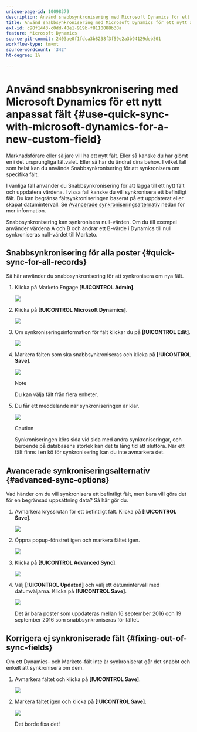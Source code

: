 ```yaml
---
unique-page-id: 10098379
description: Använd snabbsynkronisering med Microsoft Dynamics för ett nytt anpassat fält - Marketo Docs - produktdokumentation
title: Använd snabbsynkronisering med Microsoft Dynamics för ett nytt anpassat fält
exl-id: c98f1443-c0dd-40e1-919b-f8110088b38a
feature: Microsoft Dynamics
source-git-commit: 2403ae0f1fdca3b8238f3f59e2a3b94129deb301
workflow-type: tm+mt
source-wordcount: '342'
ht-degree: 1%

---
```


# Använd snabbsynkronisering med Microsoft Dynamics för ett nytt anpassat fält {#use-quick-sync-with-microsoft-dynamics-for-a-new-custom-field}

Marknadsförare eller säljare vill ha ett nytt fält. Eller så kanske du har glömt en i det ursprungliga fältvalet. Eller så har du ändrat dina behov. I vilket fall som helst kan du använda Snabbsynkronisering för att synkronisera om specifika fält.

I vanliga fall använder du Snabbsynkronisering för att lägga till ett nytt fält och uppdatera värdena. I vissa fall kanske du vill synkronisera ett befintligt fält. Du kan begränsa fältsynkroniseringen baserat på ett uppdaterat eller skapat datumintervall. Se [Avancerade synkroniseringsalternativ](#Advanced_Sync_Options) nedan för mer information.

Snabbsynkronisering kan synkronisera null-värden. Om du till exempel använder värdena A och B och ändrar ett B-värde i Dynamics till null synkroniseras null-värdet till Marketo.

## Snabbsynkronisering för alla poster {#quick-sync-for-all-records}

Så här använder du snabbsynkronisering för att synkronisera om nya fält.

1. Klicka på Marketo Engage **[!UICONTROL Admin]**.

   ![](assets/image2016-8-19-11-3a14-3a5.png)

1. Klicka på **[!UICONTROL Microsoft Dynamics]**.

   ![](assets/image2016-8-19-11-3a15-3a8.png)

1. Om synkroniseringsinformation för fält klickar du på **[!UICONTROL Edit]**.

   ![](assets/image2016-8-19-11-3a16-3a22.png)

1. Markera fälten som ska snabbsynkroniseras och klicka på **[!UICONTROL Save]**.

   ![](assets/image2016-8-25-15-3a26-3a11.png)

   >[!NOTE]
   >
   >Du kan välja fält från flera enheter.

1. Du får ett meddelande när synkroniseringen är klar.

   ![](assets/field-sync-update-notification.png)

   >[!CAUTION]
   >
   >Synkroniseringen körs sida vid sida med andra synkroniseringar, och beroende på databasens storlek kan det ta lång tid att slutföra. När ett fält finns i en kö för synkronisering kan du inte avmarkera det.

## Avancerade synkroniseringsalternativ {#advanced-sync-options}

Vad händer om du vill synkronisera ett befintligt fält, men bara vill göra det för en begränsad uppsättning data? Så här gör du.

1. Avmarkera kryssrutan för ett befintligt fält. Klicka på **[!UICONTROL Save]**.

   ![](assets/image2016-8-25-16-3a16-3a32.png)

1. Öppna popup-fönstret igen och markera fältet igen.

   ![](assets/select-field-reselect-hand.png)

1. Klicka på **[!UICONTROL Advanced Sync]**.

   ![](assets/image2016-8-25-15-3a52-3a9.png)

1. Välj **[!UICONTROL Updated]** och välj ett datumintervall med datumväljarna. Klicka på **[!UICONTROL Save]**.

   ![](assets/image2016-8-25-16-3a0-3a3.png)

   Det är bara poster som uppdateras mellan 16 september 2016 och 19 september 2016 som snabbsynkroniseras för fältet.

## Korrigera ej synkroniserade fält {#fixing-out-of-sync-fields}

Om ett Dynamics- och Marketo-fält inte är synkroniserat går det snabbt och enkelt att synkronisera om dem.

1. Avmarkera fältet och klicka på **[!UICONTROL Save]**.

   ![](assets/image2016-8-25-16-3a16-3a32-1.png)

1. Markera fältet igen och klicka på **[!UICONTROL Save]**.

   ![](assets/image2016-8-25-16-3a20-3a45.png)

   Det borde fixa det!
